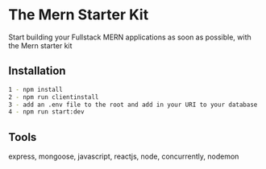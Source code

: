 # The Mern Starter Kit
Start building your Fullstack MERN applications as soon as possible, with the Mern starter kit

## Installation
```bash
1 - npm install
2 - npm run clientinstall
3 - add an .env file to the root and add in your URI to your database
4 - npm run start:dev
```

## Tools
express, mongoose, javascript, reactjs, node, concurrently, nodemon
